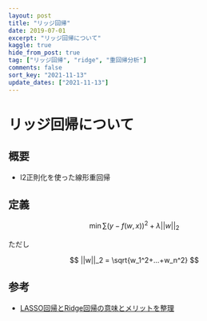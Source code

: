 ```yaml
---
layout: post
title: "リッジ回帰"
date: 2019-07-01
excerpt: "リッジ回帰について"
kaggle: true
hide_from_post: true
tag: ["リッジ回帰", "ridge", "重回帰分析"]
comments: false
sort_key: "2021-11-13"
update_dates: ["2021-11-13"]
---
```


# リッジ回帰について

## 概要
 - l2正則化を使った線形重回帰

## 定義

$$
\min \sum(y-f(w,x))^2 + \lambda ||w||_2
$$

ただし

$$
||w||_2 = \sqrt{w_1^2+...+w_n^2}
$$

## 参考
 - [LASSO回帰とRidge回帰の意味とメリットを整理](https://mathwords.net/lasso)
